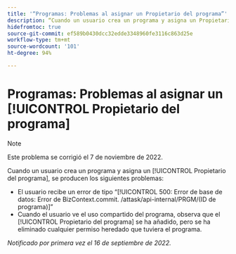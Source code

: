 ```yaml
---
title: '“Programas: Problemas al asignar un Propietario del programa”'
description: “Cuando un usuario crea un programa y asigna un Propietario del programa, se producen los problemas descritos en este artículo.”
hidefromtoc: true
source-git-commit: ef589b0430dcc32edde3348960fe3116c863d25e
workflow-type: tm+mt
source-wordcount: '101'
ht-degree: 94%

---
```



# Programas: Problemas al asignar un [!UICONTROL Propietario del programa]

>[!NOTE]
>
>Este problema se corrigió el 7 de noviembre de 2022.

Cuando un usuario crea un programa y asigna un [!UICONTROL Propietario del programa], se producen los siguientes problemas:

* El usuario recibe un error de tipo “[!UICONTROL 500: Error de base de datos: Error de BizContext.commit. /attask/api-internal/PRGM/(ID de programa)]”
* Cuando el usuario ve el uso compartido del programa, observa que el [!UICONTROL Propietario del programa] se ha añadido, pero se ha eliminado cualquier permiso heredado que tuviera el programa.

_Notificado por primera vez el 16 de septiembre de 2022._

